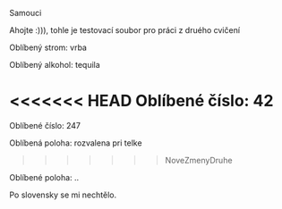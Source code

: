  Samouci

Ahojte :))),
tohle je testovací soubor pro práci z druého cvičení

Oblíbený strom: vrba

Oblíbený alkohol: tequila

<<<<<<< HEAD
Oblíbené číslo: 42
=======
Oblíbené číslo:  247

Oblíbená poloha: rozvalena pri telke
>>>>>>> NoveZmenyDruhe

Oblíbené poloha: ..

Po slovensky se mi nechtělo.
